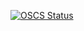 [![OSCS Status](https://www.oscs1024.com/platform/badge/ZhanChaoHan/spring-framework.git.svg?size=large)](https://www.murphysec.com/dr/F3Myys1sCWoovMCdtH)

